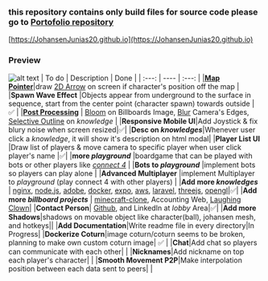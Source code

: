 ### this repository contains only build files for source code please go to [Portofolio repository](https://github.com/JohansenJunias20/portofolio)

[https://JohansenJunias20.github.io](https://JohansenJunias20.github.io)


<!-- ###### <i>Inspired by https://bruno-simon.com</i> -->

<!-- COPY -->
### Preview
![alt text](https://JohansenJunias20.github.io/desc.png)
| To do | Description   | Done  |
| :---: | ----          | :---: |
|[**Map Pointer**](https://forums.rpgmakerweb.com/data/attachments/109/109950-e5cb7855bfce5950a9c055d7053c9d00.jpg)|draw [2D Arrow](https://forums.rpgmakerweb.com/data/attachments/109/109950-e5cb7855bfce5950a9c055d7053c9d00.jpg) on screen if character's position off the map  |
|**Spawn Wave Effect** |Objects appear from underground to the surface in sequence, start from the center point (character spawn) towards outside  | ✅ |
|[**Post Processing**](https://threejs.org/examples/#webgl_postprocessing_dof2) | [Bloom](https://threejs.org/examples/#webgl_postprocessing_unreal_bloom) on Billboards Image, [Blur](https://threejs.org/examples/#webgl_postprocessing_dof2) Camera's Edges, [Selective Outline](https://threejs.org/examples/#webgl_postprocessing_outline) on _knowledge_ |
|**Responsive Mobile UI**|Add Joystick & fix blury noise when screen resized|✅|
|**Desc on _knowledges_**|Whenever user click a _knowledge_, it will show it's description on html modal|
|**Player List UI**  |Draw list of players & move camera to specific player when user click player's name |✅|
|**more _playground_**  |boardgame that can be played with bots or other players like [_connect 4_](https://en.wikipedia.org/wiki/Connect_Four)  |
|**Bots to _playground_**  |implement bots so players can play alone  |
|**Advanced Multiplayer**  |implement Multiplayer to _playground_  (play connect 4 with other players)  |
|**Add more _knowledges_**  | [nginx](https://www.nginx.com/), [node.js](https://nodejs.org/en/), [adobe](https://www.adobe.com/), [docker](https://www.docker.com/), [expo](https://expo.dev/), [aws](https://aws.amazon.com/), [laravel](https://laravel.com/), [threejs](https://threejs.org/), [opengl](https://en.wikipedia.org/wiki/OpenGL)|✅|
|**Add more _billboard projects_**  | [minecraft-clone](https://github.com/JohansenJunias20/minecraft-clone), Accounting Web, [Laughing Clown](https://github.com/JohansenJunias20/laughing-clown)|
|**Contact Person**| [Github](https://github.com/JohansenJunias20), and LinkedIn at *lobby* Area|✅|
|**Add more Shadows**|shadows on movable object like character(ball), johansen mesh, and hotkeys||
|**Add Documentation**|Write readme file in every directory|In Progress|
|**Dockerize Coturn**|image coturn/coturn seems to be broken, planning to make own custom coturn image| ✅ |
|**Chat**|Add chat so players can communicate with each other| |
|**Nicknames**|Add nickname on top each player's character| |
|**Smooth Movement P2P**|Make interpolation position between each data sent to peers| |
<!-- |**Night Mode**|Change theme to night when || -->
<!-- ENDCOPY -->

